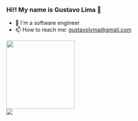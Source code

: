 ### Hi!! My name is Gustavo Lima 🤗

- 🔭 I'm a software engineer
- 📫 How to reach me: gustavolvma@gmail.com

<div>
  <a href="https://github.com/gustavolimav">
  <img height="180em" src="https://github-readme-stats-sigma-five.vercel.app/api?username=gustavolimav&show_icons=true&theme=dracula&include_all_commits=true&count_private=true"/>
</div>
  <a href="https://www.linkedin.com/in/gustavolimav/" target="_blank"><img src="https://img.shields.io/badge/-LinkedIn-%230077B5?style=for-the-badge&logo=linkedin&logoColor=white" target="_blank"></a> 
</div>

